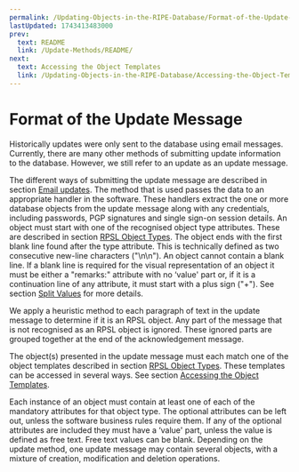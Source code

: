 ```yaml
---
permalink: /Updating-Objects-in-the-RIPE-Database/Format-of-the-Update-Message
lastUpdated: 1743413483000
prev:
  text: README
  link: /Update-Methods/README/
next:
  text: Accessing the Object Templates
  link: /Updating-Objects-in-the-RIPE-Database/Accessing-the-Object-Templates/
---
```


# Format of the Update Message

Historically updates were only sent to the database using email messages. Currently, there are many other methods of submitting update information to the database. However, we still refer to an update as an update message.

The different ways of submitting the update message are described in section [Email updates](../Update-Methods/Email-Updates/#email-updates). The method that is used passes the data to an appropriate handler in the software. These handlers extract the one or more database objects from the update message along with any credentials, including passwords, PGP signatures and single sign-on session details. An object must start with one of the recognised object type attributes. These are described in section [RPSL Object Types](../RPSL-Object-Types/#rpsl-object-types). The object ends with the first blank line found after the type attribute. This is technically defined as two consecutive new-line characters ("\n\n"). An object cannot contain a blank line. If a blank line is required for the visual representation of an object it must be either a "remarks:" attribute with no ‘value' part or, if it is a continuation line of any attribute, it must start with a plus sign ("+"). See section [Split Values](../RIPE-Database-Structure/Attribute-Values/#split-values) for more details.

We apply a heuristic method to each paragraph of text in the update message to determine if it is an RPSL object. Any part of the message that is not recognised as an RPSL object is ignored. These ignored parts are grouped together at the end of the acknowledgement message.

The object(s) presented in the update message must each match one of the object templates described in section [RPSL Object Types](../RPSL-Object-Types/#rpsl-object-types). These templates can be accessed in several ways. See section [Accessing the Object Templates](../Updating-Objects-in-the-RIPE-Database/Accessing-the-Object-Templates/#accessing-the-object-templates).

Each instance of an object must contain at least one of each of the mandatory attributes for that object type. The optional attributes can be left out, unless the software business rules require them. If any of the optional attributes are included they must have a ‘value' part, unless the value is defined as free text. Free text values can be blank. Depending on the update method, one update message may contain several objects, with a mixture of creation, modification and deletion operations.
